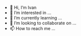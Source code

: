 - 👋 Hi, I’m Ivan
- 👀 I’m interested in ...
- 🌱 I’m currently learning ...
- 💞️ I’m looking to collaborate on ...
- 📫 How to reach me ...

<!---
ivan-ovchinnikov-epam/ivan-ovchinnikov-epam is a ✨ special ✨ repository because its `README.md` (this file) appears on your GitHub profile.
You can click the Preview link to take a look at your changes.
--->
